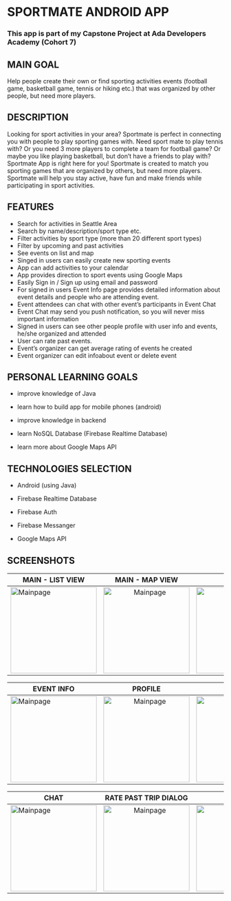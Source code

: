 # SPORTMATE ANDROID APP
### This app is part of my Capstone Project at Ada Developers Academy (Cohort 7)

## MAIN GOAL
Help people create their own or find sporting activities events (football game, basketball game, tennis or hiking etc.) that was organized by other people, but need more players.

## DESCRIPTION
Looking for sport activities in your area? Sportmate is perfect in connecting you with people to play sporting games with. Need sport mate to play tennis with? Or you need 3 more players to complete a team for football game? Or maybe you like playing  basketball, but don’t have a friends to play with? Sportmate App is right here for you!
Sportmate is created to match you sporting games that are organized by others, but need more players. 
Sportmate will help you stay active, have fun and make friends while  participating in sport activities.

## FEATURES
* Search for activities in Seattle Area
* Search by name/description/sport type etc.
* Filter activities by sport type (more than 20 different sport types)
* Filter by upcoming and past activities
* See events on list and map
* Singed in users can  easily create new sporting events
* App can add activities to your calendar
* App provides direction to sport events using Google Maps
* Easily Sign in / Sign up using email and password
* For signed in users Event Info page provides detailed information about event details and people who are attending event.
* Event attendees can chat with other event’s participants in Event Chat
* Event Chat may send you push notification, so you will never miss important information
* Signed in users can see other people profile with user info and events, he/she organized and attended
* User can rate past events.
* Event’s organizer can get average rating of events he created
* Event organizer can edit infoabout event or delete event


## PERSONAL LEARNING GOALS
 *  improve knowledge of Java
 
 *  learn how to build app for mobile phones (android)
 
 *  improve knowledge in backend
 
 *  learn NoSQL Database (Firebase Realtime Database)
 
 * learn more about Google Maps API 

 ## TECHNOLOGIES SELECTION
 
 * Android (using Java)
  
 * Firebase Realtime Database
 
 * Firebase Auth
 
 * Firebase Messanger 
 
 * Google Maps API
  
## SCREENSHOTS

| MAIN - LIST VIEW  |      MAIN - MAP VIEW     |  MAIN - DRAWER |
|----------|:-------------:|------:|
| <img src="https://github.com/natalia-ku/Capstone/blob/master/screenshots/Main_List.png" alt="Mainpage" width= "200px"/>  |  <img src="https://github.com/natalia-ku/Capstone/blob/master/screenshots/Main_Map.png" alt="Mainpage" width= "200px"/>  | <img src="https://github.com/natalia-ku/Capstone/blob/master/screenshots/Main_Drawer.png" alt="Mainpage" width= "200px"/>|



| EVENT INFO |      PROFILE    |  USER CHATS |
|----------|:-------------:|------:|
| <img src="https://github.com/natalia-ku/Capstone/blob/master/screenshots/Event_Info.png" alt="Mainpage" width= "200px"/>  |  <img src="https://github.com/natalia-ku/Capstone/blob/master/screenshots/Profile.png" alt="Mainpage" width= "200px"/>  | <img src="https://github.com/natalia-ku/Capstone/blob/master/screenshots/User_Chats.png" alt="Mainpage" width= "200px"/>|

| CHAT  |     RATE PAST TRIP DIALOG    |  EVENT RATING |
|----------|:-------------:|------:|
| <img src="https://github.com/natalia-ku/Capstone/blob/master/screenshots/Chat.png" alt="Mainpage" width= "200px"/>  |  <img src="https://github.com/natalia-ku/Capstone/blob/master/screenshots/Rate_Past_Trips.png" alt="Mainpage" width= "200px"/>  | <img src="https://github.com/natalia-ku/Capstone/blob/master/screenshots/Rating.png" alt="Mainpage" width= "200px"/>|

